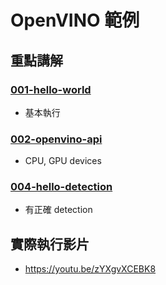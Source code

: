 # OpenVINO 範例

## 重點講解

### [001-hello-world](https://github.com/openvinotoolkit/openvino_notebooks/tree/main/notebooks/001-hello-world)
* 基本執行

### [002-openvino-api](https://github.com/openvinotoolkit/openvino_notebooks/tree/main/notebooks/002-openvino-api)
* CPU, GPU devices

### [004-hello-detection](https://github.com/openvinotoolkit/openvino_notebooks/tree/main/notebooks/004-hello-detection)
* 有正確 detection

## 實際執行影片
* https://youtu.be/zYXgvXCEBK8
